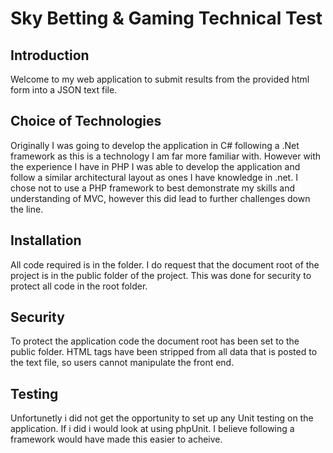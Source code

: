 # Sky Betting & Gaming Technical Test

## Introduction

Welcome to my web application to submit results from the provided html form into a JSON text file. 


## Choice of Technologies

Originally I was going to develop the application in C# following a .Net framework as this is a technology I am far more familiar with. However with the experience I have in PHP I was able to develop the application and follow a similar architectural layout as ones I have knowledge in .net. I chose not to use a PHP framework to best demonstrate my skills and understanding of MVC, however this did lead to further challenges down the line.


## Installation

All code required is in the folder. I do request that the document root of the project is in the public folder of the project. This was done for security to protect all code in the root folder.

## Security

To protect the application code the document root has been set to the public folder. HTML tags have been stripped from all data that is posted to the text file, so users cannot manipulate the front end.

## Testing
Unfortunetly i did not get the opportunity to set up any Unit testing on the application. If i did i would look at using phpUnit. I believe following a framework would have made this easier to acheive. 